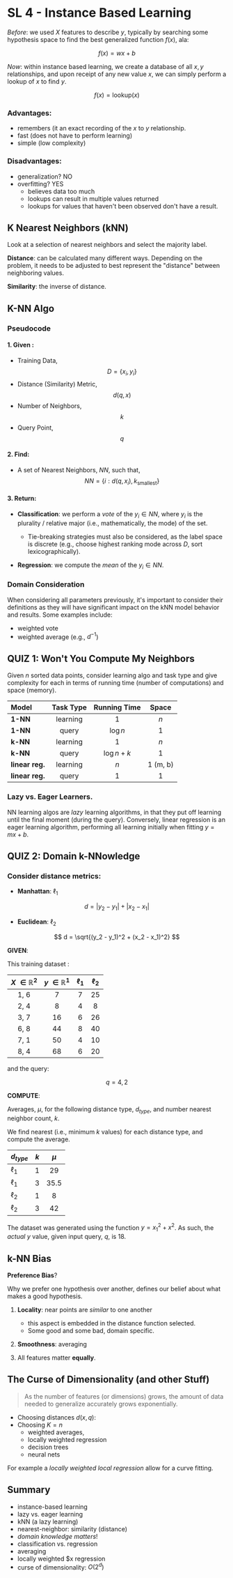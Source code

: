 # SL 4 - Instance Based Learning

*Before*: we used $X$ features to describe $y$, typically by searching some hypothesis space to find the best generalized function $f(x)$, ala:

$$f(x) = wx+b$$


*Now*: within instance based learning, we create a database of all $x, y$ relationships, and upon receipt of any new value $x$, we can simply perform a lookup of $x$ to find $y$. 

$$f(x) = \textrm{lookup}(x)$$

### Advantages:

- remembers (it an exact recording of the $x$ to $y$ relationship.
- fast (does not have to perform learning)
- simple (low complexity)

### Disadvantages:

- generalization? NO
- overfitting? YES
	-	believes data too much
	-	lookups can result in multiple values returned
	-	 lookups for values that haven't been observed don't have a result.

## K Nearest Neighbors (kNN)

Look at a selection of nearest neighbors and select the majority label. 

**Distance**: can be calculated many different ways. Depending on the problem, it needs to be adjusted to best represent the "distance" between neighboring values.

**Similarity**: the inverse of distance.

## K-NN Algo

### Pseudocode 

#### 1. Given : 

- Training Data, $$D= \{ x_i, y_i \}$$
- Distance (Similarity) Metric, $$d(q, x)$$
- Number of Neighbors, $$k$$
- Query Point, $$q$$

#### 2. Find:

- A set of Nearest Neighbors, $NN$, such that,
$$NN = \{ i: d(q, x_i), k_{\textrm{smallest}} \} $$

#### 3. Return:

- **Classification**: we perform a *vote* of the $y_i \in NN$, where $y_i$ is the plurality / relative major (i.e., mathematically, the mode) of the set. 
	- Tie-breaking strategies must also be considered, as the label space is discrete (e.g., choose highest ranking mode across $D$, sort lexicographically).

- **Regression**: we compute the *mean* of the $y_i \in NN$.

### Domain Consideration

When considering all parameters previously, it's important to consider their definitions  as they will have significant impact on the kNN model behavior and results. Some examples include:

- weighted vote
- weighted average (e.g., $d^{-1}$)

## QUIZ 1: Won't You Compute My Neighbors

Given $n$ sorted data points, consider learning algo and task type and give complexity for each in terms of running time (number of computations) and space (memory).

| Model | Task Type| Running Time | Space  |
| :------ | :------: | :-----: |  :-----: |
|  **1-NN** | learning   |  $1$  |   $n$ |
|  **1-NN** | query  |  $\log{n}$  | $1$ |
|  **k-NN** | learning  |  $1$  |  $n$  |
|  **k-NN** | query  |  $\log{n} + k$   |  1  |
|  **linear reg.** | learning  | $n$ |   $1$ (m, b) |
|  **linear reg.** | query  |  $1$  |  $1$  |


### Lazy vs. Eager Learners.

NN learning algos are *lazy* learning algorithms, in that they put off learning until the final moment (during the query). Conversely, linear regression is an eager learning algorithm, performing all learning initially when fitting $y = mx +b$.

## QUIZ 2: Domain k-NNowledge


### Consider distance metrics:

- **Manhattan**: $\ell_1$ 

$$ d = \lvert y_2 - y_1 \rvert + \lvert x_2 - x_1 \rvert  $$

- **Euclidean**: $\ell_2$ 

$$ d = \sqrt{(y_2 - y_1)^2 + (x_2 - x_1)^2} $$

**GIVEN**: 

This training dataset :

| $X$  $\in\mathbb{R}^2$	| $y$ $\in\mathbb{R}^1$ | $\ell_1$ |  $\ell_2$ | 
|:---:		| :---: | :---: | :---: | 
|	1, 6		|  	7		|   7		|	25
|	2, 4  		| 	8 		|   4		|	8
|	3, 7		| 	16 	|   6		|	 26
|	6, 8 		| 	44	|	8		|	40
|	7, 1		|	50 	|   4		|	10
|	8, 4		| 	68	|   6		|	20

and the query:

$$ q = 4, 2 $$

**COMPUTE**:

Averages, $\mu$, for the following distance type, $d_{type}$, and number nearest neighbor count, $k$.  

We find nearest (i.e., minimum $k$ values) for each distance type, and compute the average.
 

|  $d_{type}$ 	| $k$ 	| $\mu$	|
| :------ | :------: | :-----: |
| $\ell_1$   | 1 		 |	  29    |
| $\ell_1$   | 3 		 |	  35.5  |
| $\ell_2$   | 1 		 |	  8     |
| $\ell_2$   | 3		 |	  42    |

The dataset was generated using the function $y = x_1^2 + x^2$. As such, the *actual* $y$ value, given input query, $q$, is $18$.

## k-NN Bias

 **Preference Bias**?

 Why we prefer one hypothesis over another, defines our belief about what makes a good hypothesis.

1. **Locality**: near points are *similar* to one another
	- this aspect is embedded in the distance function selected. 
	- Some good and some bad, domain specific.
	
2. **Smoothness**: averaging

3. All features matter **equally**.

## The Curse of Dimensionality (and other Stuff)

> As the number of features (or dimensions) grows, the amount of data needed to generalize accurately grows exponentially.



- Choosing distances $d(x, q)$: 
- Choosing $K=n$
	- weighted averages, 
	- locally weighted regression
	- decision trees
	- neural nets

For example a *locally weighted local regression* allow for a curve fitting.

## Summary

- instance-based learning
- lazy vs. eager learning
- kNN (a lazy learning)
- nearest-neighbor: similarity (distance)
- *domain knowledge matters*!
- classification vs. regression
- averaging 
- locally weighted $x regression
- curse of dimensionality: $O(2^d)$
